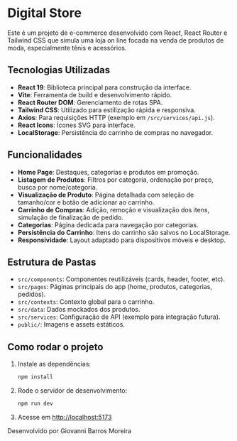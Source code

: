 # Digital Store

Este é um projeto de e-commerce desenvolvido com React, React Router e Tailwind CSS que simula uma loja on line focada na venda de produtos de moda, especialmente tênis e acessórios.

## Tecnologias Utilizadas

- **React 19**: Biblioteca principal para construção da interface.
- **Vite**: Ferramenta de build e desenvolvimento rápido.
- **React Router DOM**: Gerenciamento de rotas SPA.
- **Tailwind CSS**: Utilizado para estilização rápida e responsiva.
- **Axios**: Para requisições HTTP (exemplo em `/src/services/api.js`).
- **React Icons**: Ícones SVG para interface.
- **LocalStorage**: Persistência do carrinho de compras no navegador.

## Funcionalidades

- **Home Page**: Destaques, categorias e produtos em promoção.
- **Listagem de Produtos**: Filtros por categoria, ordenação por preço, busca por nome/categoria.
- **Visualização de Produto**: Página detalhada com seleção de tamanho/cor e botão de adicionar ao carrinho.
- **Carrinho de Compras**: Adição, remoção e visualização dos itens, simulação de finalização de pedido.
- **Categorias**: Página dedicada para navegação por categorias.
- **Persistência do Carrinho**: Itens do carrinho são salvos no LocalStorage.
- **Responsividade**: Layout adaptado para dispositivos móveis e desktop.

## Estrutura de Pastas

- `src/components`: Componentes reutilizáveis (cards, header, footer, etc).
- `src/pages`: Páginas principais do app (home, produtos, categorias, pedidos).
- `src/contexts`: Contexto global para o carrinho.
- `src/data`: Dados mockados dos produtos.
- `src/services`: Configuração de API (exemplo para integração futura).
- `public/`: Imagens e assets estáticos.

## Como rodar o projeto

1. Instale as dependências:
   ```sh
   npm install
   ```
2. Rode o servidor de desenvolvimento:
   ```sh
   npm run dev
   ```
3. Acesse em [http://localhost:5173](http://localhost:5173)


Desenvolvido por Giovanni Barros Moreira